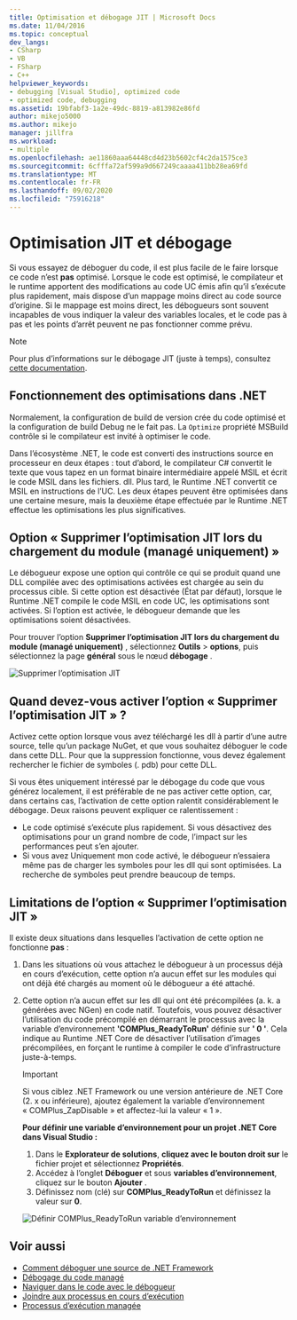 ```yaml
---
title: Optimisation et débogage JIT | Microsoft Docs
ms.date: 11/04/2016
ms.topic: conceptual
dev_langs:
- CSharp
- VB
- FSharp
- C++
helpviewer_keywords:
- debugging [Visual Studio], optimized code
- optimized code, debugging
ms.assetid: 19bfabf3-1a2e-49dc-8819-a813982e86fd
author: mikejo5000
ms.author: mikejo
manager: jillfra
ms.workload:
- multiple
ms.openlocfilehash: ae11860aaa64448cd4d23b5602cf4c2da1575ce3
ms.sourcegitcommit: 6cfffa72af599a9d667249caaaa411bb28ea69fd
ms.translationtype: MT
ms.contentlocale: fr-FR
ms.lasthandoff: 09/02/2020
ms.locfileid: "75916218"
---
```

# <a name="jit-optimization-and-debugging"></a>Optimisation JIT et débogage
Si vous essayez de déboguer du code, il est plus facile de le faire lorsque ce code n’est **pas** optimisé. Lorsque le code est optimisé, le compilateur et le runtime apportent des modifications au code UC émis afin qu’il s’exécute plus rapidement, mais dispose d’un mappage moins direct au code source d’origine. Si le mappage est moins direct, les débogueurs sont souvent incapables de vous indiquer la valeur des variables locales, et le code pas à pas et les points d’arrêt peuvent ne pas fonctionner comme prévu.

> [!NOTE]
> Pour plus d’informations sur le débogage JIT (juste à temps), consultez [cette documentation](../debugger/debug-using-the-just-in-time-debugger.md).

## <a name="how-optimizations-work-in-net"></a>Fonctionnement des optimisations dans .NET 
Normalement, la configuration de build de version crée du code optimisé et la configuration de build Debug ne le fait pas. La `Optimize` propriété MSBuild contrôle si le compilateur est invité à optimiser le code.

Dans l’écosystème .NET, le code est converti des instructions source en processeur en deux étapes : tout d’abord, le compilateur C# convertit le texte que vous tapez en un format binaire intermédiaire appelé MSIL et écrit le code MSIL dans les fichiers. dll. Plus tard, le Runtime .NET convertit ce MSIL en instructions de l’UC. Les deux étapes peuvent être optimisées dans une certaine mesure, mais la deuxième étape effectuée par le Runtime .NET effectue les optimisations les plus significatives.

## <a name="the-suppress-jit-optimization-on-module-load-managed-only-option"></a>Option « Supprimer l’optimisation JIT lors du chargement du module (managé uniquement) »
Le débogueur expose une option qui contrôle ce qui se produit quand une DLL compilée avec des optimisations activées est chargée au sein du processus cible. Si cette option est désactivée (État par défaut), lorsque le Runtime .NET compile le code MSIL en code UC, les optimisations sont activées. Si l’option est activée, le débogueur demande que les optimisations soient désactivées.

Pour trouver l’option **Supprimer l’optimisation JIT lors du chargement du module (managé uniquement)** , sélectionnez **Outils**  >  **options**, puis sélectionnez la page **général** sous le nœud **débogage** .

![Supprimer l’optimisation JIT](../debugger/media/suppress-jit-tool-options.png "Supprimer l’optimisation JIT")

## <a name="when-should-you-check-the-suppress-jit-optimization-option"></a>Quand devez-vous activer l’option « Supprimer l’optimisation JIT » ?
Activez cette option lorsque vous avez téléchargé les dll à partir d’une autre source, telle qu’un package NuGet, et que vous souhaitez déboguer le code dans cette DLL. Pour que la suppression fonctionne, vous devez également rechercher le fichier de symboles (. pdb) pour cette DLL.

Si vous êtes uniquement intéressé par le débogage du code que vous générez localement, il est préférable de ne pas activer cette option, car, dans certains cas, l’activation de cette option ralentit considérablement le débogage. Deux raisons peuvent expliquer ce ralentissement :

* Le code optimisé s’exécute plus rapidement. Si vous désactivez des optimisations pour un grand nombre de code, l’impact sur les performances peut s’en ajouter.
* Si vous avez Uniquement mon code activé, le débogueur n’essaiera même pas de charger les symboles pour les dll qui sont optimisées. La recherche de symboles peut prendre beaucoup de temps.

## <a name="limitations-of-the-suppress-jit-optimization-option"></a>Limitations de l’option « Supprimer l’optimisation JIT » 
Il existe deux situations dans lesquelles l’activation de cette option ne fonctionne **pas** :

1. Dans les situations où vous attachez le débogueur à un processus déjà en cours d’exécution, cette option n’a aucun effet sur les modules qui ont déjà été chargés au moment où le débogueur a été attaché.
2. Cette option n’a aucun effet sur les dll qui ont été précompilées (a. k. a générées avec NGen) en code natif. Toutefois, vous pouvez désactiver l’utilisation du code précompilé en démarrant le processus avec la variable d’environnement **'COMPlus_ReadyToRun'** définie sur **' 0 '**. Cela indique au Runtime .NET Core de désactiver l’utilisation d’images précompilées, en forçant le runtime à compiler le code d’infrastructure juste-à-temps. 

    > [!IMPORTANT]
    > Si vous ciblez .NET Framework ou une version antérieure de .NET Core (2. x ou inférieure), ajoutez également la variable d’environnement « COMPlus_ZapDisable » et affectez-lui la valeur « 1 ».

    **Pour définir une variable d’environnement pour un projet .NET Core dans Visual Studio :**
    1. Dans le **Explorateur de solutions**, **cliquez avec le bouton droit sur** le fichier projet et sélectionnez **Propriétés**.
    2. Accédez à l’onglet **Déboguer** et sous **variables d’environnement**, cliquez sur le bouton **Ajouter** .
    3. Définissez nom (clé) sur **COMPlus_ReadyToRun** et définissez la valeur sur **0**.

    ![Définir COMPlus_ReadyToRun variable d’environnement](../debugger/media/environment-variables-debug-menu.png "Définir COMPlus_ReadyToRun variable d’environnement")

## <a name="see-also"></a>Voir aussi
- [Comment déboguer une source de .NET Framework](../debugger/how-to-debug-dotnet-framework-source.md)
- [Débogage du code managé](../debugger/debugging-managed-code.md)
- [Naviguer dans le code avec le débogueur](../debugger/navigating-through-code-with-the-debugger.md)
- [Joindre aux processus en cours d’exécution](../debugger/attach-to-running-processes-with-the-visual-studio-debugger.md)
- [Processus d’exécution managée](/dotnet/standard/managed-execution-process)
